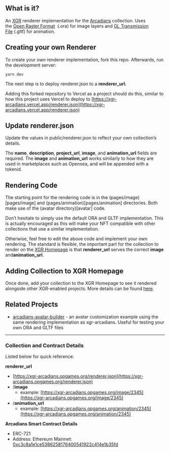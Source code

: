 ## What is it?

An [XGR](https://github.com/alto-io/cross-game-renderer) renderer implementation for the [Arcadians](https://arcadians.io/) collection. Uses the [Open Raster Format](https://gitlab.com/inklabapp/jsora)
 (.ora) for image layers and [GL Transmission File](https://learn.microsoft.com/en-us/windows/mixed-reality/distribute/creating-3d-models-for-use-in-the-windows-mixed-reality-home) (.gltf) for animation.

## Creating your own Renderer

To create your own renderer implementation, fork this repo. Afterwards, run the development server:

`yarn dev`

The next step is to deploy renderer.json to a **renderer_url.**

Adding this forked repository to Vercel as a project should do this, similar to how this project uses Vercel to deploy to [https://xgr-arcadians.vercel.app/renderer.json](https://xgr-arcadians.vercel.app/renderer.json)

## Update renderer.json

Update the values in public/renderer.json to reflect your own collection’s details. 

The **name**, **description**, **project_url**, **image**, and **animation_url** fields are required. The **image** and **animation_url** works similarly to how they are used in marketplaces such as Opensea, and will be appended with a tokenid.

## Rendering Code

The starting point for the rendering code is in the (pages/image)[pages/image] and (pages/animation)[pages/animation] directories. Both make use of the (avatar directory)[avatar] code.

Don’t hesitate to simply use the default ORA and GLTF implementation. This is actually encouraged as this will make your NFT compatible with other collections that use a similar implementation. 

Otherwise, feel free to edit the above code and implement your own rendering. The standard is flexible, the important part for the collection to render on the [XGR Homepage](https://xgr.opgames.org/) is that **renderer_url** serves the correct **image** and**animation_url**. 

## Adding Collection to XGR Homepage

Once done, add your collection to the XGR Homepage to see it rendered alongside other XGR-enabled projects. More details can be found [here](https://github.com/alto-io/cross-game-renderer#adding-collections).

## Related Projects

- [arcadians-avatar-builder](https://github.com/alto-io/arcadians-avatar-builder) - an avatar customization example using the same rendering implementation as xgr-arcadians. Useful for testing your own ORA and GLTF files

---

### Collection and Contract Details

Listed below for quick reference:

**renderer_url**

- [https://xgr-arcadians.opgames.org/renderer.json](https://xgr-arcadians.opgames.org/renderer.json)
- /**********image**********
    - example: [https://xgr-arcadians.opgames.org/image/2345](https://xgr-arcadians.opgames.org/image/2345)
- /**animation_url**
    - example: [https://xgr-arcadians.opgames.org/animation/2345](https://xgr-arcadians.opgames.org/animation/2345)

**Arcadians Smart Contract Details**

- ERC-721
- Address: Ethereum Mainnet: [0xc3c8a1e1ce5386258176400541922c414e1b35fd](https://etherscan.io/token/0xc3c8a1e1ce5386258176400541922c414e1b35fd)